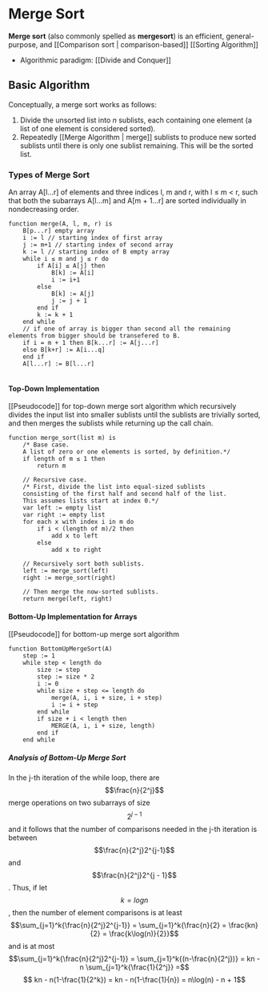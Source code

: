 # Merge Sort
**Merge sort** (also commonly spelled as **mergesort**) is an efficient, general-purpose, and [[Comparison sort | comparison-based]] [[Sorting Algorithm]]
- Algorithmic paradigm: [[Divide and Conquer]]

## Basic Algorithm
Conceptually, a merge sort works as follows:
1. Divide the unsorted list into *n* sublists, each containing one element (a list of one element is considered sorted).
2. Repeatedly [[Merge Algorithm | merge]] sublists to produce new sorted sublists until there is only one sublist remaining. This will be the sorted list.

### Types of Merge Sort
An array A[l...r] of elements and three indices l, m and r, with  l ≤ m < r, such that both the subarrays A[l...m] and A[m + 1...r] are sorted individually in nondecreasing order.
```
function merge(A, l, m, r) is
	B[p...r] empty array
	i := l // starting index of first array
	j := m+1 // starting index of second array
	k := l // starting index of B empty array
	while i ≤ m and j ≤ r do
		if A[i] ≤ A[j] then
			B[k] := A[i]
			i := i+1
		else
			B[k] := A[j]
			j := j + 1
		end if
		k := k + 1
	end while
	// if one of array is bigger than second all the remaining elements from bigger should be transefered to B.
	if i = m + 1 then B[k...r] := A[j...r]
	else B[k+r] := A[i...q]
	end if
	A[l...r] := B[l...r]
    
```
#### Top-Down Implementation
[[Pseudocode]] for top-down merge sort algorithm which recursively divides the input list into smaller sublists until the sublists are trivially sorted, and then merges the sublists while returning up the call chain.
```
function merge_sort(list m) is
    /* Base case.
    A list of zero or one elements is sorted, by definition.*/
    if length of m ≤ 1 then
        return m

    // Recursive case.
    /* First, divide the list into equal-sized sublists 
    consisting of the first half and second half of the list.
    This assumes lists start at index 0.*/
    var left := empty list
    var right := empty list
    for each x with index i in m do
        if i < (length of m)/2 then
            add x to left
        else
            add x to right

    // Recursively sort both sublists.
    left := merge_sort(left)
    right := merge_sort(right)

    // Then merge the now-sorted sublists.
    return merge(left, right)
```
#### Bottom-Up Implementation for Arrays
[[Pseudocode]] for bottom-up merge sort algorithm 
```
function BottomUpMergeSort(A)
	step := 1
	while step < length do
		size := step
		step := size * 2
		i := 0
		while size + step <= length do
			merge(A, i, i + size, i + step)
			i := i + step
		end while
		if size + i < length then
			MERGE(A, i, i + size, length)
		end if
	end while
```

##### Analysis of Bottom-Up Merge Sort
In the j-th iteration of the while loop, there are
$$\frac{n}{2^j}$$
merge operations on two subarrays of size
$$2^{j-1}$$
and it follows that the number of comparisons needed in the j-th iteration is between
$$\frac{n}{2^j}2^{j-1}$$
and
$$\frac{n}{2^j}2^{j - 1}$$.
Thus, if let
$$k = log n$$
, then the number of element comparisons is at least
$$\sum_{j=1}^k{\frac{n}{2^j}2^{j-1}} = \sum_{j=1}^k{\frac{n}{2} = \frac{kn}{2} = \frac{k\log(n)}{2}}$$
and is at most  
$$\sum_{j=1}^k{\frac{n}{2^j}2^{j-1}} = \sum_{j=1}^k{(n-\frac{n}{2^j})} = kn - n \sum_{j=1}^k{\frac{1}{2^j}} =$$
$$ kn - n(1-\frac{1}{2^k}) = kn - n(1-\frac{1}{n}) = n\log(n) - n + 1$$